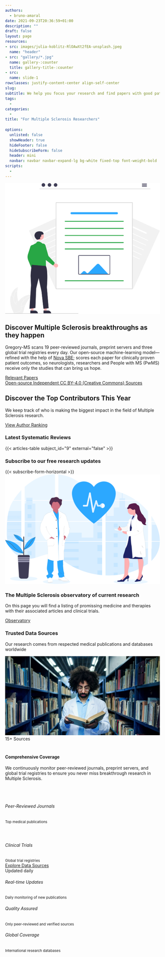 ```yaml
---
authors:
  - bruno-amaral
date: 2021-09-23T20:36:59+01:00
description: ""
draft: false
layout: page
resources: 
- src: images/julia-koblitz-RlOAwXt2fEA-unsplash.jpeg
  name: "header"
- src: "gallery/*.jpg"
  name: gallery-:counter
  title: gallery-title-:counter
- src:
  name: slide-1
rowclasses: justify-content-center align-self-center
slug:
subtitle: We help you focus your research and find papers with good patient outcomes
tags: 
  - 
categories: 
  - 
title: "For Multiple Sclerosis Researchers"

options:
  unlisted: false
  showHeader: true
  hideFooter: false
  hideSubscribeForm: false
  header: mini
  navbar: navbar navbar-expand-lg bg-white fixed-top font-weight-bold
scripts:
  - 
---
```


</div>

<div class="row justify-content-center align-self-center mb-5 mt-5 p-md-5">
<div class="col-md-4 col-12 justify-content-center align-self-left align-left">
  <img src="images/undraw_Online_articles_re_yrkj.svg" class="float-left w-75 align-middle d-none d-md-block" alt="medical doctors" loading="lazy"/>
  </div>
  <div class="col-md-5 col-12 justify-content-center align-self-center">
  <h2>Discover Multiple Sclerosis breakthroughs as they happen</h2>
<p>Gregory-MS scans 19 peer-reviewed journals, preprint servers and three global trial registries every day. 
Our open-source machine-learning model—refined with the help of <a href="https://www.novasbe.unl.pt/en/">Nova SBE</a>; scores each paper for clinically proven patient outcomes, so neurologists, researchers and People with MS (PwMS) receive only the studies that can bring us hope.</p>
    <a href='{{< ref "/relevant/_index.md" >}}' class="btn btn-success btn-round btn-lg font-weight-bold " data-umami-event="click--observatory-researchers-page">Relevant Papers <i class="fas fa-arrow-circle-right"></i></a>
    		<div class="d-flex flex-wrap justify-content-left align-items-left">
			<a href="https://github.com/brunoamaral/gregory-ai" class="badge badge-pill badge-success mx-2 my-1" rel="noopener" aria-label="Open-source code on GitHub (external link)">
				<i class="fas fa-code mr-1"></i>Open-source
			</a>
			<a href="/about/" class="badge badge-pill badge-info mx-2 my-1" aria-label="Independent project governance">
				<i class="fas fa-user-shield mr-1"></i>Independent
			</a>
			<a href="https://creativecommons.org/licenses/by/4.0/" class="badge badge-pill badge-secondary mx-2 my-1" rel="noopener" aria-label="Content licensed CC BY 4.0 (external link)">
				<i class="fab fa-creative-commons mr-1"></i>CC BY-4.0
				<span class="sr-only">(Creative Commons)</span>
			</a>
      <a href="https://api.gregory-ms.com/sources/?subject_id=1&team_id=1" class="badge badge-pill badge-warning mx-2 my-1" rel="noopener" aria-label="API endpoint for sources">
        <i class="fa-solid fa-book-medical mr-1"></i>Sources
      </a>
		</div>
  </div>
</div>
<!-- Trust ribbon -->
<div class="bg-light border-top py-2">
	<div class="container">
	</div>
</div>
<!-- /Trust ribbon -->

<div class="row justify-content-center align-items-center py-5 bg-light">
  <div class="col-md-8 text-center">
    <h2 class=" ">Discover the Top Contributors This Year</h2>
    <p class="lead">We keep track of who is making the biggest impact in the field of Multiple Sclerosis research.</p>
    <a href="/authors/ranking/" class="btn btn-primary btn-lg font-weight-bold" role="button">View Author Ranking <i class="fas fa-arrow-right ml-2"></i></a>
  </div>
</div>

<!-- systematic reviews -->
<div class="container-fluid bg-white py-5">
  <div class="container">
    <div class="row justify-content-center">
      <div class="col-lg-10 text-center">
        <div class="d-flex align-items-center mb-3">
          <h3 class="mb-0 mx-auto">Latest Systematic Reviews</h3>
        </div>
        {{< articles-table subject_id="9" external="false" >}}
      </div>
    </div>
  </div>
</div>
<!-- /systematic reviews -->

<div class="row justify-content-center align-self-center mb-5 p-md-5 bg-grey">
<div class="col-md-12 col-12 justify-content-center align-self-center ">
  <div class="col-md-12 ml-auto mr-auto">
              <h3 class="mb-3">Subscribe to our free research updates</h3>
                {{< subscribe-form-horizontal >}}
              </div>
</div>
</div>

<!-- observatory section -->
<div class="row justify-content-center align-self-center mb-5 p-md-5">
<div class="col-md-5 col-12 justify-content-center align-self-center align-right ">
  <img src="images/undraw_medicine_b1ol.svg" class="w-50 align-middle d-none d-md-block float-left" alt="medical doctors" loading="lazy" />
  </div>
  <div class="col-md-5 col-12 justify-content-center align-self-center">
  
  <h3 class="">The Multiple Sclerosis observatory of current research</h3>
  
  <p class="lead font-weight-normal">On this page you will find a listing of promissing medicine and therapies with their associated articles and clinical trials.</p>
  
  <a href='{{< ref "/observatory/_index.md" >}}' class="btn btn-success btn-round btn-lg font-weight-bold " data-umami-event="click--observatory-researchers-page">Observatory <i class="fas fa-arrow-circle-right"></i></a>
</div>  
</div>

<!-- /observatory section -->



<!-- Data Sources Section -->
<div class="container-fluid bg-light py-5">
  <div class="container">
    <div class="row justify-content-center">
      <div class="col-lg-10">
        <!-- Section Header -->
        <div class="text-center mb-5">
          <h3 class="display-4 font-weight-bold text-dark mb-3">Trusted Data Sources</h3>
          <p class="lead text-muted font-weight-normal">Our research comes from respected medical publications and databases worldwide</p>
        </div>
        <!-- Main Content Card -->
        <div class="card shadow-lg border-0 rounded-lg overflow-hidden">
          <div class="card-body p-0">
            <div class="row no-gutters align-items-center">
              <!-- Image Column -->
              <div class="col-md-5">
                <div class="position-relative h-100" style="min-height: 300px;">
                  <img src="images/getty-images-Useu3JMZu6g-unsplash.jpg" 
                       class="w-100 h-100 object-cover" 
                       alt="Medical research and data sources" 
                       loading="lazy" 
                       style="object-fit: cover;" />
                  <div class="position-absolute" style="top: 20px; left: 20px;">
                    <span class="badge badge-primary badge-pill px-3 py-2">
                      <i class="fas fa-database mr-2"></i>15+ Sources
                    </span>
                  </div>
                </div>
              </div>
              <!-- Content Column -->
              <div class="col-md-7">
                <div class="p-5">
                  <div class="mb-4">
                    <h4 class="font-weight-bold text-dark mb-3">Comprehensive Coverage</h4>
                    <p class="text-muted mb-4">
                      We continuously monitor peer-reviewed journals, preprint servers, and global trial registries 
                      to ensure you never miss breakthrough research in Multiple Sclerosis.
                    </p>
                  </div>
                  <!-- Features List -->
                  <div class="mb-4">
                    <div class="row">
                      <div class="col-sm-6 mb-3">
                        <div class="d-flex align-items-center justify-content-center justify-content-sm-start">
                          <div class="bg-primary rounded-circle p-2 mr-3 d-flex align-items-center justify-content-center" style="width: 40px; height: 40px;">
                            <i class="fas fa-journal-whills text-white" style="font-size: 1rem;"></i>
                          </div>
                          <div>
                            <h6 class="mb-1 font-weight-bold">Peer-Reviewed Journals</h6>
                            <small class="text-muted">Top medical publications</small>
                          </div>
                        </div>
                      </div>
                      <div class="col-sm-6 mb-3">
                        <div class="d-flex align-items-center justify-content-center justify-content-sm-start">
                          <div class="bg-success rounded-circle d-flex align-items-center justify-content-center mr-3" style="width: 40px; height: 40px; min-width: 40px;">
                            <i class="fas fa-flask text-white" style="font-size: 0.9rem;"></i>
                          </div>
                          <div>
                            <h6 class="mb-1 font-weight-bold">Clinical Trials</h6>
                            <small class="text-muted">Global trial registries</small>
                          </div>
                        </div>
                      </div>
                    </div>
                  </div>
                  <!-- CTA Button -->
                  <div class="d-flex flex-column flex-sm-row align-items-start">
                    <a href='{{< ref "/sources/index.md" >}}' 
                       class="btn btn-info btn-lg font-weight-bold shadow-sm mb-3 mb-sm-0 mr-sm-3" 
                       data-umami-event="click--more-info-on-sources-researchers-page">
                      <i class="fas fa-database mr-2"></i>Explore Data Sources
                    </a>
                    <div class="text-muted small align-self-sm-center">
                      <i class="fas fa-sync-alt mr-1"></i>Updated daily
                    </div>
                  </div>
                </div>
              </div>
            </div>
          </div>
        </div>
        <!-- Additional Info Cards -->
        <div class="row mt-4">
          <div class="col-md-4 mb-3">
            <div class="card border-0 bg-transparent text-center">
              <div class="card-body py-3">
                <div class="text-primary mb-2">
                  <i class="fas fa-clock" style="font-size: 2rem;"></i>
                </div>
                <h6 class="font-weight-bold">Real-time Updates</h6>
                <small class="text-muted">Daily monitoring of new publications</small>
              </div>
            </div>
          </div>
          <div class="col-md-4 mb-3">
            <div class="card border-0 bg-transparent text-center">
              <div class="card-body py-3">
                <div class="text-success mb-2">
                  <i class="fas fa-award" style="font-size: 2rem;"></i>
                </div>
                <h6 class="font-weight-bold">Quality Assured</h6>
                <small class="text-muted">Only peer-reviewed and verified sources</small>
              </div>
            </div>
          </div>
          <div class="col-md-4 mb-3">
            <div class="card border-0 bg-transparent text-center">
              <div class="card-body py-3">
                <div class="text-info mb-2">
                  <i class="fas fa-globe" style="font-size: 2rem;"></i>
                </div>
                <h6 class="font-weight-bold">Global Coverage</h6>
                <small class="text-muted">International research databases</small>
              </div>
            </div>
          </div>
        </div>
      </div>
    </div>
  </div>
</div>